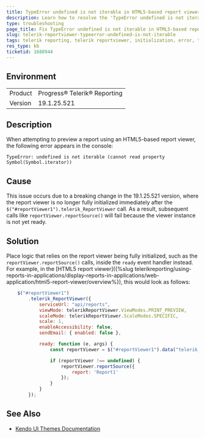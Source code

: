 ```yaml
---
title: TypeError undefined is not iterable in HTML5-based report viewers
description: Learn how to resolve the 'TypeError undefined is not iterable' error when previewing a report in HTML5-based report viewers.
type: troubleshooting
page_title: Fix TypeError undefined is not iterable in HTML5-based report viewer
slug: telerik-reportviewer-typeerror-undefined-is-not-iterable
tags: telerik reporting, telerik reportviewer, initialization, error, typeerror, javascript
res_type: kb
ticketid: 1688944
---
```


## Environment
<table>
<tbody>
<tr>
<td>Product</td>
<td>
Progress® Telerik® Reporting
</td>
</tr>
<tr>
<td>Version</td>
<td>19.1.25.521</td>
</tr>
</tbody>
</table>

## Description

When attempting to preview a report using an HTML5-based report viewer, the following error appears in the console:

`TypeError: undefined is not iterable (cannot read property Symbol(Symbol.iterator))`

## Cause

This issue occurs due to a breaking change in the 19.1.25.521 version, where the report viewer is no longer fully initialized immediately after the `$("#reportViewer1").telerik_ReportViewer` call. As a result, subsequent calls like `reportViewer.reportSource()` will fail because the viewer instance is not yet ready.

## Solution

Place logic that relies on the report viewer being fully initialized, such as the `reportViewer.reportSource()` calls, inside the `ready` event handler instead. For example, in the [HTML5 report viewer]({%slug telerikreporting/using-reports-in-applications/display-reports-in-applications/web-application/html5-report-viewer/overview%}), this would look as follows:

````javascript
    $("#reportViewer1")
        .telerik_ReportViewer({
            serviceUrl: "api/reports",
            viewMode: telerikReportViewer.ViewModes.PRINT_PREVIEW,
            scaleMode: telerikReportViewer.ScaleModes.SPECIFIC,
            scale: 1,
            enableAccessibility: false,
            sendEmail: { enabled: false },

            ready: function (e, args) {
                const reportViewer = $("#reportViewer1").data("telerik_ReportViewer");

                if (reportViewer !== undefined) {
                    reportViewer.reportSource({
                        report: 'Report1'
                    });
                }
            }
        });
````

## See Also

- [Kendo UI Themes Documentation](https://docs.telerik.com/kendo-ui/styles-and-layout/themes-overview)
